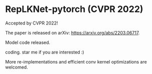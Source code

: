 # RepLKNet-pytorch (CVPR 2022)

Accepted by CVPR 2022!

The paper is released on arXiv: https://arxiv.org/abs/2203.06717.

Model code released.

coding. star me if you are interested :)

More re-implementations and efficient conv kernel optimizations are welcomed.
